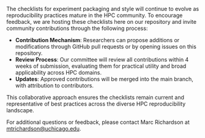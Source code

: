 The checklists for experiment packaging and style will continue to evolve as
reproducibility practices mature in the HPC community. To encourage feedback,
we are hosting these checklists here on our repository and invite community contributions
through the following process:


- **Contribution Mechanism**: Researchers can propose additions or modifications through GitHub pull requests or by opening issues on this repository.
- **Review Process**: Our committee will review all contributions within 4 weeks of submission, evaluating them for practical utility and broad applicability across HPC domains.
- **Updates**: Approved contributions will be merged into the main branch, with attribution to contributors.

This collaborative approach ensures the checklists remain current and representative of best practices across the diverse HPC reproducibility landscape.

For additional questions or feedback, please contact Marc Richardson at [mtrichardson@uchicago.edu](mailto:mtrichardson@uchicago.edu).